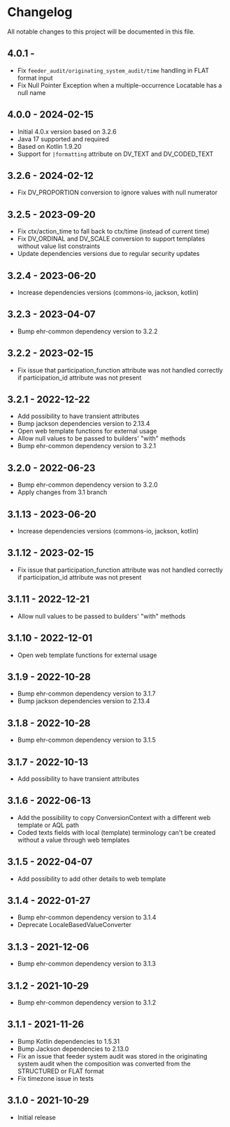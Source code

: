 # Changelog

All notable changes to this project will be documented in this file.

## 4.0.1 -

- Fix `feeder_audit/originating_system_audit/time` handling in FLAT format input
- Fix Null Pointer Exception when a multiple-occurrence Locatable has a null name

## 4.0.0 - 2024-02-15

- Initial 4.0.x version based on 3.2.6
- Java 17 supported and required
- Based on Kotlin 1.9.20
- Support for `|formatting` attribute on DV_TEXT and DV_CODED_TEXT

## 3.2.6 - 2024-02-12

- Fix DV_PROPORTION conversion to ignore values with null numerator

## 3.2.5 - 2023-09-20

- Fix ctx/action_time to fall back to ctx/time (instead of current time)
- Fix DV_ORDINAL and DV_SCALE conversion to support templates without value list constraints
- Update dependencies versions due to regular security updates

## 3.2.4 - 2023-06-20

- Increase dependencies versions (commons-io, jackson, kotlin)

## 3.2.3 - 2023-04-07

- Bump ehr-common dependency version to 3.2.2

## 3.2.2 - 2023-02-15

- Fix issue that participation_function attribute was not handled correctly if participation_id attribute was not present

## 3.2.1 - 2022-12-22

- Add possibility to have transient attributes
- Bump jackson dependencies version to 2.13.4
- Open web template functions for external usage
- Allow null values to be passed to builders' "with" methods
- Bump ehr-common dependency version to 3.2.1

## 3.2.0 - 2022-06-23

- Bump ehr-common dependency version to 3.2.0
- Apply changes from 3.1 branch

## 3.1.13 - 2023-06-20

- Increase dependencies versions (commons-io, jackson, kotlin)

## 3.1.12 - 2023-02-15

- Fix issue that participation_function attribute was not handled correctly if participation_id attribute was not present

## 3.1.11 - 2022-12-21

- Allow null values to be passed to builders' "with" methods

## 3.1.10 - 2022-12-01

- Open web template functions for external usage

## 3.1.9 - 2022-10-28

- Bump ehr-common dependency version to 3.1.7
- Bump jackson dependencies version to 2.13.4

## 3.1.8 - 2022-10-28

- Bump ehr-common dependency version to 3.1.5

## 3.1.7 - 2022-10-13

- Add possibility to have transient attributes

## 3.1.6 - 2022-06-13

- Add the possibility to copy ConversionContext with a different web template or AQL path
- Coded texts fields with local (template) terminology can't be created without a value through web templates

## 3.1.5 - 2022-04-07

- Add possibility to add other details to web template

## 3.1.4 - 2022-01-27

- Bump ehr-common dependency version to 3.1.4
- Deprecate LocaleBasedValueConverter

## 3.1.3 - 2021-12-06

- Bump ehr-common dependency version to 3.1.3

## 3.1.2 - 2021-10-29

- Bump ehr-common dependency version to 3.1.2

## 3.1.1 - 2021-11-26

- Bump Kotlin dependencies to 1.5.31
- Bump Jackson dependencies to 2.13.0
- Fix an issue that feeder system audit was stored in the originating system audit when the composition was converted from the STRUCTURED or FLAT format
- Fix timezone issue in tests

## 3.1.0 - 2021-10-29

- Initial release

